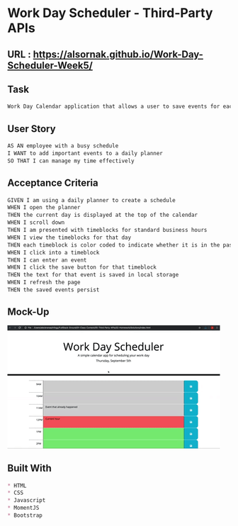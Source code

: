 # Work Day Scheduler - Third-Party APIs

## URL : https://alsornak.github.io/Work-Day-Scheduler-Week5/

## Task
```md
Work Day Calendar application that allows a user to save events for each hour of the day. This app will run in the browser and feature dynamically updated HTML and CSS powered by jQuery.
```

## User Story
```md
AS AN employee with a busy schedule
I WANT to add important events to a daily planner
SO THAT I can manage my time effectively
```

## Acceptance Criteria

```md
GIVEN I am using a daily planner to create a schedule
WHEN I open the planner
THEN the current day is displayed at the top of the calendar
WHEN I scroll down
THEN I am presented with timeblocks for standard business hours
WHEN I view the timeblocks for that day
THEN each timeblock is color coded to indicate whether it is in the past, present, or future
WHEN I click into a timeblock
THEN I can enter an event
WHEN I click the save button for that timeblock
THEN the text for that event is saved in local storage
WHEN I refresh the page
THEN the saved events persist
```

## Mock-Up
![screenshot of webpage](./assets/image/05-third-party-apis-homework-demo.gif)
<img src="https://github.com/alsornak/Work-Day-Scheduler-Week5/blob/main/assets/image/05-third-party-apis-homework-demo.g" alt="" style="max-width: 100%;">

## Built With

```md
* HTML
* CSS
* Javascript
* MomentJS
* Bootstrap
```